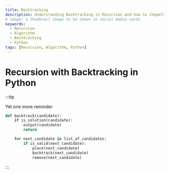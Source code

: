 ```yaml
---
title: Backtracking
description: Understanding Backtracking in Recursion and how to (hopefully) write correct backtracking logic in recursive calls.
# image: a thumbnail image to be shown in social media cards
keywords:
  - Recursion
  - Algorithm
  - Backtracking
  - Python
tags: [Recursion, Algorithm, Python]
---
```


# Recursion with Backtracking in Python

:::tip

Yet one more reminder

```python title="recursion/backtracking-template.py"
def backtrack(candidate):
    if is_solution(candidate):
        output(candidate)
        return

    for next_candidate in list_of_candidates:
        if is_valid(next_candidate):
            place(next_candidate)
            backtrack(next_candidate)
            remove(next_candidate)
```

:::
